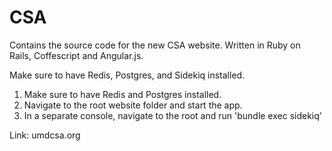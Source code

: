CSA
==========================
Contains the source code for the new CSA website. Written in Ruby on Rails, Coffescript and Angular.js.

Make sure to have Redis, Postgres, and Sidekiq installed.

1. Make sure to have Redis and Postgres installed.
2. Navigate to the root website folder and start the app.
3. In a separate console, navigate to the root and run 'bundle exec sidekiq'

Link: umdcsa.org

